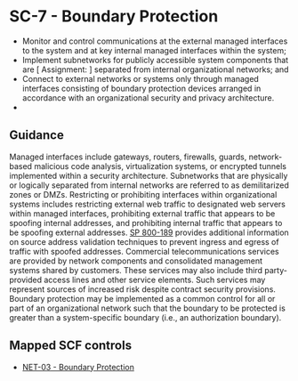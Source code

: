 # SC-7 - Boundary Protection
- Monitor and control communications at the external managed interfaces to the system and at key internal managed interfaces within the system;
- Implement subnetworks for publicly accessible system components that are \[ Assignment:  \] separated from internal organizational networks; and
- Connect to external networks or systems only through managed interfaces consisting of boundary protection devices arranged in accordance with an organizational security and privacy architecture.
- 
## Guidance
Managed interfaces include gateways, routers, firewalls, guards, network-based malicious code analysis, virtualization systems, or encrypted tunnels implemented within a security architecture. Subnetworks that are physically or logically separated from internal networks are referred to as demilitarized zones or DMZs. Restricting or prohibiting interfaces within organizational systems includes restricting external web traffic to designated web servers within managed interfaces, prohibiting external traffic that appears to be spoofing internal addresses, and prohibiting internal traffic that appears to be spoofing external addresses. [SP 800-189](#f5edfe51-d1f2-422e-9b27-5d0e90b49c72) provides additional information on source address validation techniques to prevent ingress and egress of traffic with spoofed addresses. Commercial telecommunications services are provided by network components and consolidated management systems shared by customers. These services may also include third party-provided access lines and other service elements. Such services may represent sources of increased risk despite contract security provisions. Boundary protection may be implemented as a common control for all or part of an organizational network such that the boundary to be protected is greater than a system-specific boundary (i.e., an authorization boundary).
## Mapped SCF controls
- [NET-03 - Boundary Protection](../scf/net-03-boundaryprotection.md)